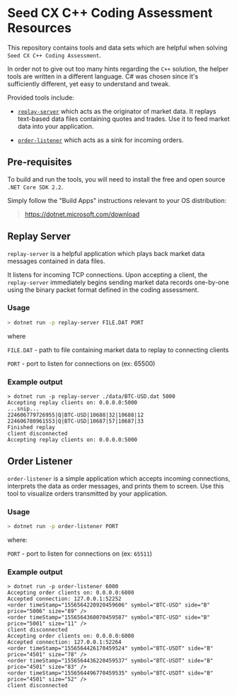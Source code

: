 # Seed CX C++ Coding Assessment Resources

This repository contains tools and data sets which are helpful when solving `Seed CX C++ Coding Assessment`.

In order not to give out too many hints regarding the `C++` solution, the helper tools are written in a different language. C# was chosen since it's sufficiently different, yet easy to understand and tweak.

Provided tools include:

* [`replay-server`](#Replay-Server) which acts as the originator of market data. It replays text-based data files containing quotes and trades. Use it to feed market data into your application.

* [`order-listener`](#Order-Listener) which acts as a sink for incoming orders.

## Pre-requisites

To build and run the tools, you will need to install the free and open source `.NET Core SDK 2.2`.

Simply follow the "Build Apps" instructions relevant to your OS distribution:
> https://dotnet.microsoft.com/download

## Replay Server

`replay-server` is a helpful application which plays back market data messages contained in data files.

It listens for incoming TCP connections. Upon accepting a client, the `replay-server` immediately begins sending market data records one-by-one using the binary packet format defined in the coding assessment.

### Usage

```bash
> dotnet run -p replay-server FILE.DAT PORT
```

where

`FILE.DAT` - path to file containing market data to replay to connecting clients

`PORT` - port to listen for connections on (ex: 65500)


### Example output

```text
> dotnet run -p replay-server ./data/BTC-USD.dat 5000
Accepting replay clients on: 0.0.0.0:5000
...snip...
224606779726955|Q|BTC-USD|10688|32|10688|12
224606780961553|Q|BTC-USD|10687|57|10687|33
Finished replay
client disconnected
Accepting replay clients on: 0.0.0.0:5000
```


## Order Listener

`order-listener` is a simple application which accepts incoming connections, interprets the data as order messages, and prints them to screen. Use this tool to visualize orders transmitted by your application.

### Usage

```bash
> dotnet run -p order-listener PORT
```

where:

`PORT` - port to listen for connections on (ex: `65511`)

### Example output

```text
> dotnet run -p order-listener 6000
Accepting order clients on: 0.0.0.0:6000
Accepted connection: 127.0.0.1:52252
<order timeStamp="1556564220920459606" symbol="BTC-USD" side="B" price="5006" size="89" />
<order timeStamp="1556564360070459587" symbol="BTC-USD" side="B" price="5001" size="11" />
client disconnected
Accepting order clients on: 0.0.0.0:6000
Accepted connection: 127.0.0.1:52264
<order timeStamp="1556564426170459524" symbol="BTC-USDT" side="B" price="4501" size="78" />
<order timeStamp="1556564436220459537" symbol="BTC-USDT" side="B" price="4501" size="83" />
<order timeStamp="1556564496770459535" symbol="BTC-USDT" side="B" price="4501" size="52" />
client disconnected
```

